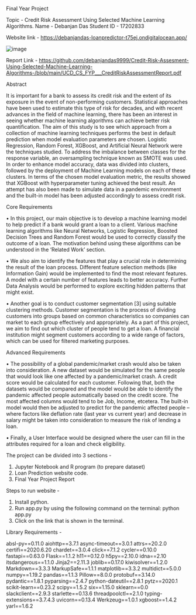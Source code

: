 Final Year Project

Topic - Credit Risk Assessment Using Selected Machine Learning Algorithms. 
Name - Debanjan Das
Student ID - 17202833

Website link - https://debanjandas-loanpredictor-t75ej.ondigitalocean.app/

![image](https://user-images.githubusercontent.com/47033532/149674938-98266aad-0955-4996-b4b1-27bb63a63651.png)



Report Link - https://github.com/debanjandas9999/Credit-Risk-Assesment-Using-Selected-Machine-Learning-Algorithms-/blob/main/UCD_CS_FYP___CreditRiskAssessmentReport.pdf

Abstract 

It is important for a bank to assess its credit risk and the extent of its exposure in the event of
non-performing customers. Statistical approaches have been used to estimate this type of risk for
decades, and with recent advances in the field of machine learning, there has been an interest
in seeing whether machine learning algorithms can achieve better risk quantification. The aim
of this study is to see which approach from a collection of machine learning techniques performs
the best in default prediction when model evaluation parameters are chosen. Logistic Regression,
Random Forest, XGBoost, and Artificial Neural Network were the techniques studied. To address
the imbalance between classes for the response variable, an oversampling technique known as
SMOTE was used. In order to enhance model accuracy, data was divided into clusters, followed
by the deployment of Machine Learning models on each of these clusters. In terms of the chosen
model evaluation metric, the results showed that XGBoost with hyperparameter tuning achieved
the best result. An attempt has also been made to simulate data in a pandemic environment and
the built-in model has been adjusted accordingly to assess credit risk.

Core Requirements

• In this project, our main objective is to develop a machine learning model to help predict
if a bank would grant a loan to a client. Various machine learning algorithms like Neural
Networks, Logistic Regression, Boosted Decision Trees and Random Forest would be used
to correctly classify the outcome of a loan. The motivation behind using these algorithms
can be understood in the ‘Related Work’ section.

• We also aim to identify the features that play a crucial role in determining the result
of the loan process. Different feature selection methods (like Information Gain) would be
implemented to find the most relevant features. A model with a certain number of features
leads to better accuracy. Further Data Analysis would be performed to explore exciting
hidden patterns that might exist.

• Another goal is to conduct customer segmentation [3] using suitable clustering methods.
Customer segmentation is the process of dividing customers into groups based on common
characteristics so companies can market to each group effectively and appropriately. As a
part of this project, we aim to find out which cluster of people tend to get a loan. A financial
institution might segment customers according to a wide range of factors, which can be used
for filtered marketing purposes.

Advanced Requirements

• The possibility of a global pandemic/market crash would also be taken into consideration.
A new dataset would be simulated for the same people that would look like one affected
by a pandemic/market crash. A credit score would be calculated for each customer. Following that, both the datasets would be compared and the model would be able to identify
the pandemic affected people automatically based on the credit score. The most affected
columns would tend to be Job, Income, etcetera. The built-in model would then be adjusted
to predict for the pandemic affected people – where factors like deflation rate (last year vs
current year) and decrease in salary might be taken into consideration to measure the risk
of lending a loan.

• Finally, a User Interface would be designed where the user can fill in the attributes required
for a loan and check eligibility.

The project can be divided into 3 sections - 

1. Jupyter Notebook and R program (to prepare dataset)
2. Loan Prediction website code. 
3. Final Year Project Report 

Steps to run website - 

1. Install python.
2. Run app.py by using the following command on the terminal: python app.py 
3. Click on the link that is shown in the terminal. 

Library Requirements - 

absl-py==0.11.0
aiohttp==3.7.1
async-timeout==3.0.1
attrs==20.2.0
certifi==2020.6.20
chardet==3.0.4
click==7.1.2
cycler==0.10.0
fastapi==0.63.0
Flask==1.1.2
h11==0.12.0
h5py==2.10.0
idna==2.10
itsdangerous==1.1.0
Jinja2==2.11.3
joblib==0.17.0
kiwisolver==1.2.0
Markdown==3.3.3
MarkupSafe==1.1.1
matplotlib==3.3.2
multidict==5.0.0
numpy==1.19.2
pandas==1.1.3
Pillow==8.0.0
protobuf==3.14.0
pydantic==1.8.1
pyparsing==2.4.7
python-dateutil==2.8.1
pytz==2020.1
scikit-learn==0.23.2
scipy==1.5.2
six==1.15.0
sklearn==0.0
slackclient==2.9.3
starlette==0.13.6
threadpoolctl==2.1.0
typing-extensions==3.7.4.3
uvicorn==0.13.4
Werkzeug==1.0.1
xgboost==1.4.2
yarl==1.6.2
